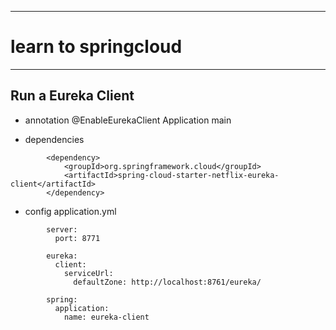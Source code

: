 *************************************************************************
#    learn to springcloud
*************************************************************************

##  Run a Eureka Client
* annotation
  @EnableEurekaClient Application main

* dependencies
```
        <dependency>
            <groupId>org.springframework.cloud</groupId>
            <artifactId>spring-cloud-starter-netflix-eureka-client</artifactId>
        </dependency>
```
* config application.yml
```
        server:
          port: 8771

        eureka:
          client:
            serviceUrl:
              defaultZone: http://localhost:8761/eureka/

        spring:
          application:
            name: eureka-client
```
